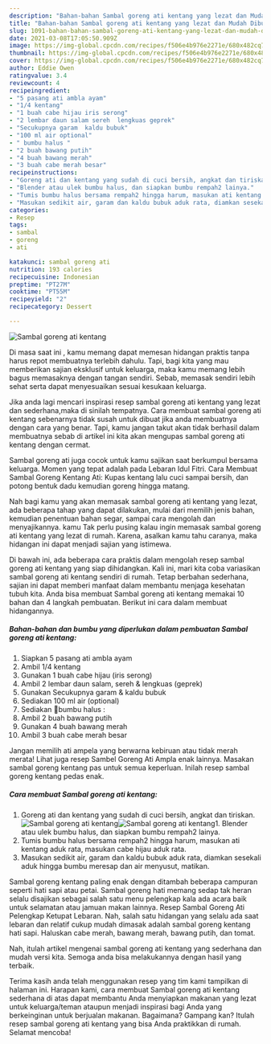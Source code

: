 ```yaml
---
description: "Bahan-bahan Sambal goreng ati kentang yang lezat dan Mudah Dibuat"
title: "Bahan-bahan Sambal goreng ati kentang yang lezat dan Mudah Dibuat"
slug: 1091-bahan-bahan-sambal-goreng-ati-kentang-yang-lezat-dan-mudah-dibuat
date: 2021-03-08T17:05:50.909Z
image: https://img-global.cpcdn.com/recipes/f506e4b976e2271e/680x482cq70/sambal-goreng-ati-kentang-foto-resep-utama.jpg
thumbnail: https://img-global.cpcdn.com/recipes/f506e4b976e2271e/680x482cq70/sambal-goreng-ati-kentang-foto-resep-utama.jpg
cover: https://img-global.cpcdn.com/recipes/f506e4b976e2271e/680x482cq70/sambal-goreng-ati-kentang-foto-resep-utama.jpg
author: Eddie Owen
ratingvalue: 3.4
reviewcount: 4
recipeingredient:
- "5 pasang ati ambla ayam"
- "1/4 kentang"
- "1 buah cabe hijau iris serong"
- "2 lembar daun salam sereh  lengkuas geprek"
- "Secukupnya garam  kaldu bubuk"
- "100 ml air optional"
- " bumbu halus "
- "2 buah bawang putih"
- "4 buah bawang merah"
- "3 buah cabe merah besar"
recipeinstructions:
- "Goreng ati dan kentang yang sudah di cuci bersih, angkat dan tiriskan."
- "Blender atau ulek bumbu halus, dan siapkan bumbu rempah2 lainya."
- "Tumis bumbu halus bersama rempah2 hingga harum, masukan ati kentang aduk rata, masukan cabe hijau aduk rata."
- "Masukan sedikit air, garam dan kaldu bubuk aduk rata, diamkan sesekali aduk hingga bumbu meresap dan air menyusut, matikan."
categories:
- Resep
tags:
- sambal
- goreng
- ati

katakunci: sambal goreng ati 
nutrition: 193 calories
recipecuisine: Indonesian
preptime: "PT27M"
cooktime: "PT55M"
recipeyield: "2"
recipecategory: Dessert

---
```



![Sambal goreng ati kentang](https://img-global.cpcdn.com/recipes/f506e4b976e2271e/680x482cq70/sambal-goreng-ati-kentang-foto-resep-utama.jpg)

Di masa  saat ini , kamu memang dapat memesan hidangan praktis tanpa harus repot membuatnya terlebih dahulu. Tapi, bagi kita yang mau memberikan sajian eksklusif untuk keluarga, maka kamu memang lebih bagus memasaknya dengan tangan sendiri. Sebab, memasak sendiri lebih sehat serta dapat menyesuaikan sesuai kesukaan keluarga.

Jika anda lagi mencari inspirasi resep sambal goreng ati kentang yang lezat dan sederhana,maka di sinilah tempatnya. Cara membuat sambal goreng ati kentang  sebenarnya tidak susah untuk dibuat jika anda membuatnya dengan cara yang benar. Tapi, kamu jangan takut akan tidak berhasil dalam membuatnya 
sebab di artikel ini kita akan mengupas sambal goreng ati kentang dengan cermat.  

Sambal goreng ati juga cocok untuk kamu sajikan saat berkumpul bersama keluarga. Momen yang tepat adalah pada Lebaran Idul Fitri. Cara Membuat Sambal Goreng Kentang Ati: Kupas kentang lalu cuci sampai bersih, dan potong bentuk dadu kemudian goreng hingga matang.

Nah bagi kamu yang akan memasak sambal goreng ati kentang yang lezat, ada beberapa tahap yang dapat dilakukan, mulai dari memilih jenis bahan, kemudian penentuan bahan segar, sampai cara mengolah dan menyajikannya. kamu Tak perlu pusing kalau ingin memasak sambal goreng ati kentang yang lezat di rumah. Karena, asalkan kamu  tahu caranya, maka hidangan ini dapat menjadi sajian yang istimewa.

Di bawah ini, ada beberapa cara praktis  dalam mengolah resep sambal goreng ati kentang yang siap dihidangkan. Kali ini, mari kita coba variasikan sambal goreng ati kentang sendiri di rumah. Tetap berbahan sederhana, sajian ini dapat memberi manfaat dalam membantu menjaga kesehatan tubuh kita. Anda bisa membuat Sambal goreng ati kentang memakai 10 bahan dan 4 langkah pembuatan. Berikut ini cara dalam membuat hidangannya.

<!--inarticleads1-->

##### Bahan-bahan dan bumbu yang diperlukan dalam pembuatan Sambal goreng ati kentang:

1. Siapkan 5 pasang ati ambla ayam
1. Ambil 1/4 kentang
1. Gunakan 1 buah cabe hijau (iris serong)
1. Ambil 2 lembar daun salam, sereh &amp; lengkuas (geprek)
1. Gunakan Secukupnya garam &amp; kaldu bubuk
1. Sediakan 100 ml air (optional)
1. Sediakan  📍bumbu halus :
1. Ambil 2 buah bawang putih
1. Gunakan 4 buah bawang merah
1. Ambil 3 buah cabe merah besar


Jangan memilih ati ampela yang berwarna kebiruan atau tidak merah merata! Lihat juga resep Sambel Goreng Ati Ampla enak lainnya. Masakan sambal goreng kentang pas untuk semua keperluan. Inilah resep sambal goreng kentang pedas enak. 

<!--inarticleads2-->

##### Cara membuat Sambal goreng ati kentang:

1. Goreng ati dan kentang yang sudah di cuci bersih, angkat dan tiriskan.
<img src="https://img-global.cpcdn.com/steps/9c5c0a1823449a9d/160x128cq70/sambal-goreng-ati-kentang-langkah-memasak-1-foto.jpg" alt="Sambal goreng ati kentang"><img src="https://img-global.cpcdn.com/steps/83e2001d1a759b3d/160x128cq70/sambal-goreng-ati-kentang-langkah-memasak-1-foto.jpg" alt="Sambal goreng ati kentang">1. Blender atau ulek bumbu halus, dan siapkan bumbu rempah2 lainya.
1. Tumis bumbu halus bersama rempah2 hingga harum, masukan ati kentang aduk rata, masukan cabe hijau aduk rata.
1. Masukan sedikit air, garam dan kaldu bubuk aduk rata, diamkan sesekali aduk hingga bumbu meresap dan air menyusut, matikan.


Sambal goreng kentang paling enak dengan ditambah beberapa campuran seperti hati sapi atau petai. Sambal goreng hati memang sedap tak heran selalu disajikan sebagai salah satu menu pelengkap kala ada acara baik untuk selamatan atau jamuan makan lainnya. Resep Sambal Goreng Ati Pelengkap Ketupat Lebaran. Nah, salah satu hidangan yang selalu ada saat lebaran dan relatif cukup mudah dimasak adalah sambal goreng kentang hati sapi. Haluskan cabe merah, bawang merah, bawang putih, dan tomat. 

Nah, itulah artikel mengenai  sambal goreng ati kentang  yang sederhana dan mudah versi kita. Semoga anda bisa melakukannya dengan hasil yang terbaik. 

Terima kasih anda telah menggunakan resep yang tim kami tampilkan di halaman ini. Harapan kami, cara membuat  Sambal goreng ati kentang sederhana di atas dapat membantu Anda menyiapkan makanan yang lezat untuk keluarga/teman ataupun menjadi inspirasi bagi Anda yang berkeinginan untuk berjualan makanan. Bagaimana? Gampang kan? Itulah resep sambal goreng ati kentang yang bisa Anda praktikkan di rumah. Selamat mencoba!

